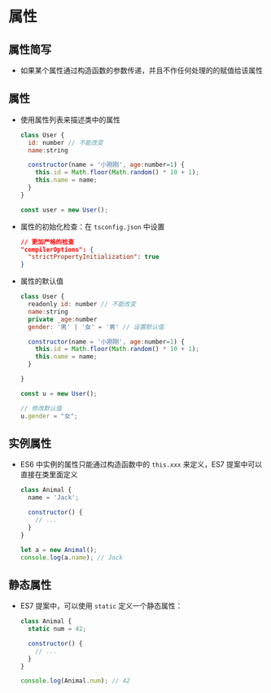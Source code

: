 # 属性

## 属性简写

  - 如果某个属性通过构造函数的参数传递，并且不作任何处理的的赋值给该属性

## 属性

  - 使用属性列表来描述类中的属性

    ```javascript
    class User {
      id: number // 不能改变
      name:string

      constructor(name = '小刚刚', age:number=1) {
        this.id = Math.floor(Math.random() * 10 + 1);
        this.name = name;
      }
    }

    const user = new User();
    ```

  - 属性的初始化检查：在 `tsconfig.json` 中设置

    ```json
    // 更加严格的检查
    "compilerOptions": {
      "strictPropertyInitialization": true
    }
    ```

  - 属性的默认值

    ```javascript
    class User {
      readonly id: number // 不能改变
      name:string
      private _age:number
      gender: '男' | '女' = '男' // 设置默认值

      constructor(name = '小刚刚', age:number=1) {
        this.id = Math.floor(Math.random() * 10 + 1);
        this.name = name;
      }

    }

    const u = new User();

    // 修改默认值
    u.gender = "女";
    ```

## 实例属性

  - ES6 中实例的属性只能通过构造函数中的 `this.xxx` 来定义，ES7 提案中可以直接在类里面定义

    ```javascript
    class Animal {
      name = 'Jack';

      constructor() {
        // ...
      }
    }

    let a = new Animal();
    console.log(a.name); // Jack
    ```

## 静态属性

  - ES7 提案中，可以使用 `static` 定义一个静态属性：

    ```javascript
    class Animal {
      static num = 42;

      constructor() {
        // ...
      }
    }

    console.log(Animal.num); // 42
    ```
